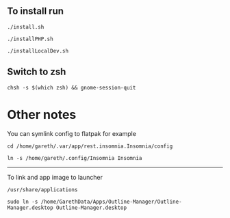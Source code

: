 ## To install run

`./install.sh`

`./installPHP.sh`

`./installLocalDev.sh`

## Switch to zsh
`chsh -s $(which zsh) && gnome-session-quit`


# Other notes
You can symlink config to flatpak for example

`cd /home/gareth/.var/app/rest.insomnia.Insomnia/config`

`ln -s /home/gareth/.config/Insomnia Insomnia
`

---

To link and app image to launcher

`/usr/share/applications`

`sudo ln -s /home/GarethData/Apps/Outline-Manager/Outline-Manager.desktop Outline-Manager.desktop`